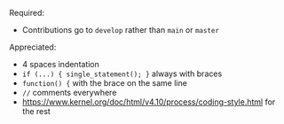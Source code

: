 Required:
- Contributions go to `develop` rather than `main` or `master`

Appreciated:
- 4 spaces indentation
- `if (...) { single_statement(); }` always with braces
- `function() {` with the brace on the same line
- `//` comments everywhere
- https://www.kernel.org/doc/html/v4.10/process/coding-style.html for the rest
